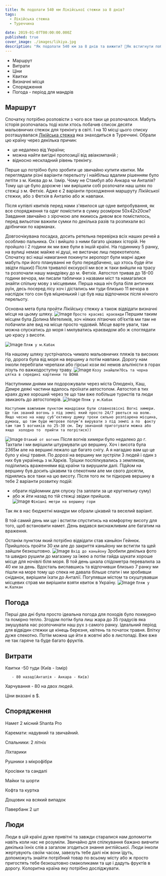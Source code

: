 ```yaml
---
title: Як подолати 540 км Лікійської стежки за 8 днів?
tags:
  - Лікійська стежка
  - Туреччина
  
date: 2019-01-07T00:00:00.000Z
published: true
cover_image: ./images/likiya.jpg
description: "Як подолати 540 км за 8 днів та вижити? 🤔Як встигнути побачити всі красоти країни та відпочити?Можна обрати варіант ALl- Inclusive а можна взяти палатку та кайфанути і проникнутись турецькою культурою"
---
```

* Маршрут
* Витрати
* Ціни
* Квитки
* Визначні місця
* Спорядження
* Погода - період для мандрів

## Маршрут

Спочатку потрібно розповісти з чого все таки це розпочалося. Мабуть історія розпочалась тоді коли хтось побачив список десяти мальовничих стежок для трекінгу в світі. І на 10 місці цього списку розташувалася [Лікійська стежка](https://ru.wikipedia.org/wiki/%D0%9B%D0%B8%D0%BA%D0%B8%D0%B9%D1%81%D0%BA%D0%B0%D1%8F_%D1%82%D1%80%D0%BE%D0%BF%D0%B0) яка знаходиться в Туреччині. Обрали цю країну через декілька причин:

* це недалеко від України;
* можна найти вигідні пропозиції від авіакомпаній ;
* відносно нескладний рівень трекінгу.

Перше що потрібно було зробити це звичайно купити квитки. Ми переглядали різні варіанти перельоту і найбільш вдалим рішенням було летіти з м. Києва до м. Ізмір. Чому не Стамбул або Анкара чи Анталія? Тому що це було дорожче і ми вирішили собі розпочати наш шлях по стежці з м. Фетхіє. Адже є 2 варіанти проходження маршруту Лікійської стежки, або з Фетхія в Анталію або ж навпаки. 

Після купівлі квитків перед нами з'явилося ще одне  випробування, як все спорядження та одяг помістити в сумку розміром 50x42x20см? Завдання звичайно з  зірочкою  але якимось дивом все помістилось, перед вильотом важили сумки по декілька разів та розпихали всі дрібнички по карманах. 

Довгоочікувана посадка, досить ретельна перевірка всіх наших речей а особливо пальника. Ох і вийшло з ними багато цікавих історій. Не пройшло і 2 години як ми вже були в іншій країні. На годиннику 5 ранку, на вулиці немає майже ні душі, не вистачає лиш перекотиполе. Спочатку всі наші намагання покинути аеропорт були марні адже мабуть при його  плануванні не було передбачено, що хтось буде йти звідти пішки)) Після тривалої екскурсії ми все ж таки вийшли на трасу та розпочали нашу мандрівку до м. Фетхіе. Автостоп тривав до 18-00 години вечора, ми писали таблички з назвами міст та намагалися знайти спільну мову  з місцевими. Перша наша ніч була  біля античних руїн, десь посеред лісу хоч і дістались ми туди близько 11 вечора в наслідок того сон був міцненький і це був наш відпочинок після нічного перельоту.

Основна мета була пройти Лікійську стежку а також відвідати визначні місця на цьому шляху.
![Image](./images/likia-mountain.jpg)
`Просто красиві краєвиди`
Першим таким місцем була Долина Метеликів, хоч ніяких літаючих об’єктів ми там не побачили але вид на місце просто чудовий. Місце варте уваги, там можна спускатись до моря і милуватись краєвидом або ж споглядати цю красу з висоти.


![Image](./images/kabak-beach.jpg)
`Пляж у м.Кабак`

На нашому шляху зустрічалось чимало  мальовничих пляжів та високих гір, дорога була від моря на вершину а потім навпаки. Дорогу нам інколи перебігали черепахи або гірські кози які немов альпіністи в горах лізуть по важкодоступну траву.
![Image](./images/koza.jpg)
`Козу знайшли?Ось та чорна цятка в середині картинки то ВОНА`

Наступними днями ми подорожували через міста Олюденіз, Каш, Демре деякі частини вдалось проїхати автостопом. Автостоп в тих краях дуже хороший через те що там вже побільше туристів та люди звикають до автостоперів.
![Image](./images/kas-beach.jpg)
`Пляж у м.Кабак`

  	Наступним важливим пунктом мандрівки були славнозвісні Вогні химери. Це так званий вогонь з під землі який просто 24/7 рветься на волю. Якщо чесно на нашу суб’єктивну думку трохи сильно розпіарена місцина, думаєш, що там буде метрове полум’я вирувати з під землі а по  факту там там 5 вогників по 25-30 см. Їжу звичаной приготувати можна або якщо  холодно то  прийти та погрітися))

![Image](./images/khimera-fire.jpg)
`Отакий от вогник`
Після вогнів химери було недалеко до г. Тахтали і ми вирішили штурмувати цю вершину. Хоч і висота була 2365м але на вершині лежало ще багато снігу. А я нагадаю вам що це було у кінці травня. По дорозі на вершину ми зустріли 3 людей і один з них був українець з м.Харків. Трішки поспілкувались з земляком, поділились враженнями від країни та вирушили далі. Підйом на вершину був досить цікавим та спекотним але ми свого досягли, піднялись все таки на цю висоту. Після того як ти підкорив вершину в тебе 2 варіанти розвитку подій:

* обрати підйомник для спуску (та заплати за це кругнельку суму)
* або ж йти назад по тій стежці звідки прийшов.  
![Image](./images/tahtaly.jpg)
`Фінішні метри на вершину гори`

Так як в нас бюджетні мандри ми обрали цікавий та веселий варіант.

В той самий день ми ще і встигли спуститись на комфортну висоту для того, щоб встановити намет. День видався виснажливим але багатим на враження.

Останім пунктом  який потрібно відвідати став каньйон Гейнюк. Прийшлось пройти 30 км але до закриття каньйону ми встигли та щей зайшли безкоштовно.
![Image](./images/genyouk.jpg)
`Вхід до каньйону`
Зробили декілька фото та швидко рушили до магазину за їжею а потім гайда шукати хороше місце для ночівлі  біля моря. В той день шкала спідометра перевалила за 40 км за день. Вдосталь виспавшись та відпочивши близько 7 ранку ми пішли на море тому що спека не давала більше спати і ми зробивши сніданок, вирішили їхати до Анталії. Погулявши містом та скуштувавши місцевих страв ми вирішили взяти квиток в Україну.
![Image](./images/kalkan-beach.jpg)
`Пляж у м.Калкан`

## Погода 

Перші два дні була просто ідеальна погода для походів було похмурно та помірно тепло. Згодом потім була лиш жара до 35 градусів яка змушувала нас розпочинати наш рух з самого ранку. Ідеальний період для відвідин стежки це кінець березня, квітень та початок травня. Влітку дуже спекотно. Потім можна ще йти в жовтні або в листопаді. Вже вже не так гаряче та буде багато фруктів.

## Витрати

Квитки -50 туди (Київ - Ізмір)

       - 80 назад(Анталія - Анкара - Київ)

Харчування - 80 на двох людей.

Ціни вказані в $.

## Спорядження

Намет 2 місний Shanta Pro

Каремати: надувний та звичайний.

Спальники: 2 літніх

Ліхтарики

Рушники з мікрофібри

Кросівки та сандалі

Майки та шорти

Кофта та куртка

Дощовик на всякий випадок

Павербанк 2 шт

## Люди

Люди в цій країні дуже привітні та завжди старалися нам допомогти навіть коли нас не розуміли. Звичайно для спілкування бажано вивчити декілька їхніх слів а загалом згодиться знання англійської. Люди інколи жертувують своїм часом, завезуть тебе далі ніж вони їдуть, допоможуть знайти потрібний товар по всьому місту або ж просто пригостять тебе безкоштовно смаколиками та ще і дадуть фруктів в дорогу. Колоритна країна яку потрібно досліджувати.
